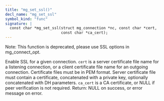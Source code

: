 ```yaml
---
title: "mg_set_ssl()"
decl_name: "mg_set_ssl"
symbol_kind: "func"
signature: |
  const char *mg_set_ssl(struct mg_connection *nc, const char *cert,
                         const char *ca_cert);
---
```


Note: This function is deprecated, please use SSL options in mg_connect_opt.

Enable SSL for a given connection.
`cert` is a server certificate file name for a listening connection,
or a client certificate file name for an outgoing connection.
Certificate files must be in PEM format. Server certificate file
must contain a certificate, concatenated with a private key, optionally
concatenated with DH parameters.
`ca_cert` is a CA certificate, or NULL if peer verification is not
required.
Return: NULL on success, or error message on error. 

